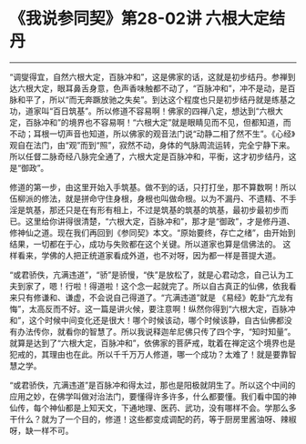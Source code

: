 # 《我说参同契》第28-02讲 六根大定结丹

------

“调燮得宜，自然六根大定，百脉冲和”，这是佛家的话，这就是初步结丹。参禅到达六根大定，眼耳鼻舌身意，色声香味触都不动了，“百脉冲和”，冲不是动，是百脉和平了，所以“而无奔蹶放驰之失矣”。到达这个程度也只是初步结丹就是练基之功，道家叫“百日筑基”。所以修道不容易啊！佛家的四禅八定，想达到“六根大定，百脉冲和”的境界也不容易啊！“六根大定”就是眼睛见而不见，但都知道，而不动；耳根一切声音也知道，所以佛家的观音法门说“动静二相了然不生”。《心经》观自在法门，由“观”而到“照”，寂然不动，身体的气脉周流运转，完全宁静下来。所以任督二脉奇经八脉完全通了，六根大定是百脉冲和，平衡，这才初步结丹，这是“御政”。

修道的第一步，由这里开始入手筑基。做不到的话，只打打坐，那不算数啊！所以伍柳派的修法，就是拼命守住身根，身根也叫做命根。以为不漏丹、不遗精、不手淫是筑基，那还只是在有形有相上，不过是筑基的筑基的筑基，最初步最初步而已。这里给你讲得很清楚，“六根大定，百脉冲和”，那才是“御政”，才是修丹道、修神仙之道。现在我们再回到《参同契》本文。“原始要终，存亡之绪”，由开始到结果，一切都在于心，成功与失败都在这个关键。所以道家也算是信佛法的。 这样看来，学佛的人把正统道家看成外道，也不对呀，因为都一样是菩提大道。

“或君骄佚，亢满违道”，“骄”是骄慢，“佚”是放松了，就是心君动念，自己认为工夫到家了，嗯！行啦！得道啦！这个念一起就完了。所以自古真正的仙佛，依我看来只有修谦和、谦虚，不会说自己得道了。“亢满违道”就是 《易经》乾卦“亢龙有悔”，太高反而不好。这一篇是讲火候，要注意啊！纵然你得到“六根大定，百脉冲和”，这个时候中间变化还是很大！哪个时候该动，哪个时候该静，自古仙佛都没有办法传你，就看你的智慧了。所以我说释迦牟尼佛只传了四个字，“知时知量”。就算是达到了“六根大定，百脉冲和”，依佛家的菩萨戒，耽着在禅定这个境界也是犯戒的，其理由也在此。所以千千万万人修道，哪一个成功？太难了！就是要靠智慧之学。

“或君骄佚，亢满违道”是百脉冲和得太过，那也是阳极就阴生了。所以这个中间的应用之妙，在佛学叫做对治法门，要懂得许多许多，什么都要懂。我们看中国的神仙传，每个神仙都是上知天文，下通地理、医药、武功，没有哪样不会。学那么多干什么？就为了一个目的，修道！这些都变成调配的药，等于厨房里酱油呀、辣椒呀，缺一样不可。